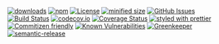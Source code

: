 [![downloads](http://img.shields.io/npm/dm/component-manager.svg?style=flat-square)](https://npmjs.org/package/component-manager)
[![npm](https://img.shields.io/npm/v/component-manager.svg)](https://www.npmjs.com/package/component-manager)
[![License](https://img.shields.io/badge/License-BSD%203--Clause-blue.svg)](https://opensource.org/licenses/BSD-3-Clause)
[![minified size](https://badgen.net/bundlephobia/min/component-manager)](https://bundlephobia.com/result?p=component-manager)
[![GitHub Issues](https://img.shields.io/github/issues/arlac77/component-manager.svg?style=flat-square)](https://github.com/arlac77/component-manager/issues)
[![Build Status](https://secure.travis-ci.org/arlac77/component-manager.png)](http://travis-ci.org/arlac77/component-manager)
[![codecov.io](http://codecov.io/github/arlac77/component-manager/coverage.svg?branch=master)](http://codecov.io/github/arlac77/component-manager?branch=master)
[![Coverage Status](https://coveralls.io/repos/arlac77/component-manager/badge.svg)](https://coveralls.io/r/arlac77/component-manager)
[![styled with prettier](https://img.shields.io/badge/styled_with-prettier-ff69b4.svg)](https://github.com/prettier/prettier)
[![Commitizen friendly](https://img.shields.io/badge/commitizen-friendly-brightgreen.svg)](http://commitizen.github.io/cz-cli/)
[![Known Vulnerabilities](https://snyk.io/test/github/arlac77/component-manager/badge.svg)](https://snyk.io/test/github/arlac77/component-manager)
[![Greenkeeper](https://badges.greenkeeper.io/arlac77/component-manager.svg)](https://greenkeeper.io/)
[![semantic-release](https://img.shields.io/badge/%20%20%F0%9F%93%A6%F0%9F%9A%80-semantic--release-e10079.svg)](https://github.com/arlac77/component-manager)
